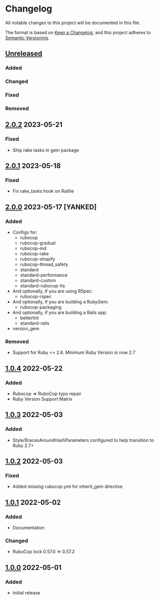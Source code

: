 # Changelog
All notable changes to this project will be documented in this file.

The format is based on [Keep a Changelog](https://keepachangelog.com/en/1.0.0/),
and this project adheres to [Semantic Versioning](https://semver.org/spec/v2.0.0.html).

## [Unreleased]
### Added
### Changed
### Fixed
### Removed

## [2.0.2] 2023-05-21
### Fixed
- Ship rake tasks in gem package

## [2.0.1] 2023-05-18
### Fixed
- Fix rake_tasks hook on Railtie

## [2.0.0] 2023-05-17 [YANKED]
### Added
- Configs for:
  - rubocop
  - rubocop-gradual
  - rubocop-md
  - rubocop-rake
  - rubocop-shopify
  - rubocop-thread_safety
  - standard
  - standard-performance
  - standard-custom
  - standard-rubocop-lts
- And optionally, if you are using RSpec:
  - rubocop-rspec
- And optionally, if you are building a RubyGem:
  - rubocop-packaging
- And optionally, if you are building a Rails app:
  - betterlint
  - standard-rails
- version_gem
### Removed
- Support for Ruby <= 2.6. Minimum Ruby Version is now 2.7

## [1.0.4] 2022-05-22
### Added
- Rubocop => RuboCop typo repair
- Ruby Version Support Matrix

## [1.0.3] 2022-05-03
### Added
- Style/BracesAroundHashParameters configured to help transition to Ruby 2.7+

## [1.0.2] 2022-05-03
### Fixed
- Added missing rubocop.yml for inherit_gem directive

## [1.0.1] 2022-05-02
### Added
- Documentation

### Changed
- RuboCop lock 0.57.0 => 0.57.2

## [1.0.0] 2022-05-01
### Added
- Initial release

[Unreleased]: https://github.com/rubocop-lts/rubocop-ruby2_1/compare/v2.0.2...HEAD
[2.0.2]: https://github.com/rubocop-lts/rubocop-ruby2_1/compare/v2.0.1...v2.0.2
[2.0.1]: https://github.com/rubocop-lts/rubocop-ruby2_1/compare/v2.0.0...v2.0.1
[2.0.0]: https://github.com/rubocop-lts/rubocop-ruby2_1/compare/v1.0.4...v2.0.0
[1.0.4]: https://github.com/rubocop-lts/rubocop-ruby2_1/compare/v1.0.3...v1.0.4
[1.0.3]: https://github.com/rubocop-lts/rubocop-ruby2_1/compare/v1.0.2...v1.0.3
[1.0.2]: https://github.com/rubocop-lts/rubocop-ruby2_1/compare/v1.0.1...v1.0.2
[1.0.1]: https://github.com/rubocop-lts/rubocop-ruby2_1/compare/v1.0.0...v1.0.1
[1.0.0]: https://github.com/rubocop-lts/rubocop-ruby2_1/compare/e23c1cb798e1198c7b2dcca40a586b5ad6294348...v1.0.0
